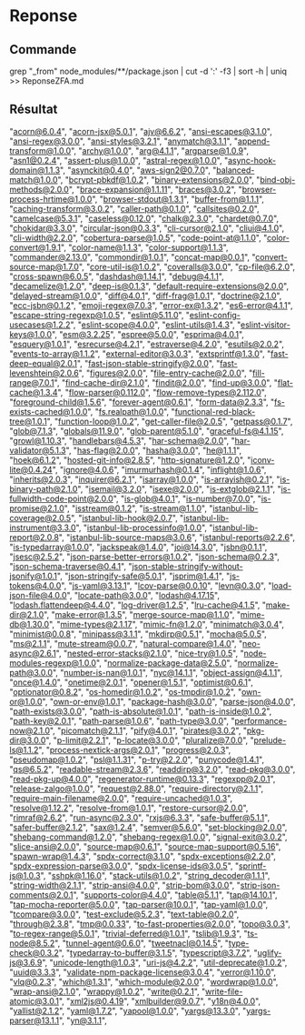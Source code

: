# Reponse

## Commande
grep "_from" node_modules/**/package.json | cut -d ':' -f3 | sort -h | uniq >> ReponseZFA.md

## Résultat
 "acorn@6.0.4",
 "acorn-jsx@5.0.1",
 "ajv@6.6.2",
 "ansi-escapes@3.1.0",
 "ansi-regex@3.0.0",
 "ansi-styles@3.2.1",
 "anymatch@3.1.1",
 "append-transform@1.0.0",
 "archy@1.0.0",
 "arg@4.1.1",
 "argparse@1.0.9",
 "asn1@0.2.4",
 "assert-plus@1.0.0",
 "astral-regex@1.0.0",
 "async-hook-domain@1.1.3",
 "asynckit@0.4.0",
 "aws-sign2@0.7.0",
 "balanced-match@1.0.0",
 "bcrypt-pbkdf@1.0.2",
 "binary-extensions@2.0.0",
 "bind-obj-methods@2.0.0",
 "brace-expansion@1.1.11",
 "braces@3.0.2",
 "browser-process-hrtime@1.0.0",
 "browser-stdout@1.3.1",
 "buffer-from@1.1.1",
 "caching-transform@3.0.2",
 "caller-path@0.1.0",
 "callsites@0.2.0",
 "camelcase@5.3.1",
 "caseless@0.12.0",
 "chalk@2.3.0",
 "chardet@0.7.0",
 "chokidar@3.3.0",
 "circular-json@0.3.3",
 "cli-cursor@2.1.0",
 "cliui@4.1.0",
 "cli-width@2.2.0",
 "cobertura-parse@1.0.5",
 "code-point-at@1.1.0",
 "color-convert@1.9.1",
 "color-name@1.1.3",
 "color-support@1.1.3",
 "commander@2.13.0",
 "commondir@1.0.1",
 "concat-map@0.0.1",
 "convert-source-map@1.7.0",
 "core-util-is@1.0.2",
 "coveralls@3.0.0",
 "cp-file@6.2.0",
 "cross-spawn@6.0.5",
 "dashdash@1.14.1",
 "debug@4.1.1",
 "decamelize@1.2.0",
 "deep-is@0.1.3",
 "default-require-extensions@2.0.0",
 "delayed-stream@1.0.0",
 "diff@4.0.1",
 "diff-frag@1.0.1",
 "doctrine@2.1.0",
 "ecc-jsbn@0.1.2",
 "emoji-regex@7.0.3",
 "error-ex@1.3.2",
 "es6-error@4.1.1",
 "escape-string-regexp@1.0.5",
 "eslint@5.11.0",
 "eslint-config-usecases@1.2.2",
 "eslint-scope@4.0.0",
 "eslint-utils@1.4.3",
 "eslint-visitor-keys@1.0.0",
 "esm@3.2.25",
 "espree@5.0.0",
 "esprima@4.0.1",
 "esquery@1.0.1",
 "esrecurse@4.2.1",
 "estraverse@4.2.0",
 "esutils@2.0.2",
 "events-to-array@1.1.2",
 "external-editor@3.0.3",
 "extsprintf@1.3.0",
 "fast-deep-equal@2.0.1",
 "fast-json-stable-stringify@2.0.0",
 "fast-levenshtein@2.0.6",
 "figures@2.0.0",
 "file-entry-cache@2.0.0",
 "fill-range@7.0.1",
 "find-cache-dir@2.1.0",
 "findit@2.0.0",
 "find-up@3.0.0",
 "flat-cache@1.3.4",
 "flow-parser@0.112.0",
 "flow-remove-types@2.112.0",
 "foreground-child@1.5.6",
 "forever-agent@0.6.1",
 "form-data@2.3.3",
 "fs-exists-cached@1.0.0",
 "fs.realpath@1.0.0",
 "functional-red-black-tree@1.0.1",
 "function-loop@1.0.2",
 "get-caller-file@2.0.5",
 "getpass@0.1.7",
 "glob@7.1.3",
 "globals@11.9.0",
 "glob-parent@5.1.0",
 "graceful-fs@4.1.15",
 "growl@1.10.3",
 "handlebars@4.5.3",
 "har-schema@2.0.0",
 "har-validator@5.1.3",
 "has-flag@2.0.0",
 "hasha@3.0.0",
 "he@1.1.1",
 "hoek@6.1.2",
 "hosted-git-info@2.8.5",
 "http-signature@1.2.0",
 "iconv-lite@0.4.24",
 "ignore@4.0.6",
 "imurmurhash@0.1.4",
 "inflight@1.0.6",
 "inherits@2.0.3",
 "inquirer@6.2.1",
 "isarray@1.0.0",
 "is-arrayish@0.2.1",
 "is-binary-path@2.1.0",
 "isemail@3.2.0",
 "isexe@2.0.0",
 "is-extglob@2.1.1",
 "is-fullwidth-code-point@2.0.0",
 "is-glob@4.0.1",
 "is-number@7.0.0",
 "is-promise@2.1.0",
 "isstream@0.1.2",
 "is-stream@1.1.0",
 "istanbul-lib-coverage@2.0.5",
 "istanbul-lib-hook@2.0.7",
 "istanbul-lib-instrument@3.3.0",
 "istanbul-lib-processinfo@1.0.0",
 "istanbul-lib-report@2.0.8",
 "istanbul-lib-source-maps@3.0.6",
 "istanbul-reports@2.2.6",
 "is-typedarray@1.0.0",
 "jackspeak@1.4.0",
 "joi@14.3.0",
 "jsbn@0.1.1",
 "jsesc@2.5.2",
 "json-parse-better-errors@1.0.2",
 "json-schema@0.2.3",
 "json-schema-traverse@0.4.1",
 "json-stable-stringify-without-jsonify@1.0.1",
 "json-stringify-safe@5.0.1",
 "jsprim@1.4.1",
 "js-tokens@4.0.0",
 "js-yaml@3.13.1",
 "lcov-parse@0.0.10",
 "levn@0.3.0",
 "load-json-file@4.0.0",
 "locate-path@3.0.0",
 "lodash@4.17.15",
 "lodash.flattendeep@4.4.0",
 "log-driver@1.2.5",
 "lru-cache@4.1.5",
 "make-dir@2.1.0",
 "make-error@1.3.5",
 "merge-source-map@1.1.0",
 "mime-db@1.30.0",
 "mime-types@2.1.17",
 "mimic-fn@1.2.0",
 "minimatch@3.0.4",
 "minimist@0.0.8",
 "minipass@3.1.1",
 "mkdirp@0.5.1",
 "mocha@5.0.5",
 "ms@2.1.1",
 "mute-stream@0.0.7",
 "natural-compare@1.4.0",
 "neo-async@2.6.1",
 "nested-error-stacks@2.1.0",
 "nice-try@1.0.5",
 "node-modules-regexp@1.0.0",
 "normalize-package-data@2.5.0",
 "normalize-path@3.0.0",
 "number-is-nan@1.0.1",
 "nyc@14.1.1",
 "object-assign@4.1.1",
 "once@1.4.0",
 "onetime@2.0.1",
 "opener@1.5.1",
 "optimist@0.6.1",
 "optionator@0.8.2",
 "os-homedir@1.0.2",
 "os-tmpdir@1.0.2",
 "own-or@1.0.0",
 "own-or-env@1.0.1",
 "package-hash@3.0.0",
 "parse-json@4.0.0",
 "path-exists@3.0.0",
 "path-is-absolute@1.0.1",
 "path-is-inside@1.0.2",
 "path-key@2.0.1",
 "path-parse@1.0.6",
 "path-type@3.0.0",
 "performance-now@2.1.0",
 "picomatch@2.1.1",
 "pify@4.0.1",
 "pirates@3.0.2",
 "pkg-dir@3.0.0",
 "p-limit@2.2.1",
 "p-locate@3.0.0",
 "pluralize@7.0.0",
 "prelude-ls@1.1.2",
 "process-nextick-args@2.0.1",
 "progress@2.0.3",
 "pseudomap@1.0.2",
 "psl@1.1.31",
 "p-try@2.2.0",
 "punycode@1.4.1",
 "qs@6.5.2",
 "readable-stream@2.3.6",
 "readdirp@3.2.0",
 "read-pkg@3.0.0",
 "read-pkg-up@4.0.0",
 "regenerator-runtime@0.13.3",
 "regexpp@2.0.1",
 "release-zalgo@1.0.0",
 "request@2.88.0",
 "require-directory@2.1.1",
 "require-main-filename@2.0.0",
 "require-uncached@1.0.3",
 "resolve@1.12.2",
 "resolve-from@1.0.1",
 "restore-cursor@2.0.0",
 "rimraf@2.6.2",
 "run-async@2.3.0",
 "rxjs@6.3.3",
 "safe-buffer@5.1.1",
 "safer-buffer@2.1.2",
 "sax@1.2.4",
 "semver@5.6.0",
 "set-blocking@2.0.0",
 "shebang-command@1.2.0",
 "shebang-regex@1.0.0",
 "signal-exit@3.0.2",
 "slice-ansi@2.0.0",
 "source-map@0.6.1",
 "source-map-support@0.5.16",
 "spawn-wrap@1.4.3",
 "spdx-correct@3.1.0",
 "spdx-exceptions@2.2.0",
 "spdx-expression-parse@3.0.0",
 "spdx-license-ids@3.0.5",
 "sprintf-js@1.0.3",
 "sshpk@1.16.0",
 "stack-utils@1.0.2",
 "string_decoder@1.1.1",
 "string-width@2.1.1",
 "strip-ansi@4.0.0",
 "strip-bom@3.0.0",
 "strip-json-comments@2.0.1",
 "supports-color@4.4.0",
 "table@5.1.1",
 "tap@14.10.1",
 "tap-mocha-reporter@5.0.0",
 "tap-parser@10.0.1",
 "tap-yaml@1.0.0",
 "tcompare@3.0.0",
 "test-exclude@5.2.3",
 "text-table@0.2.0",
 "through@2.3.8",
 "tmp@0.0.33",
 "to-fast-properties@2.0.0",
 "topo@3.0.3",
 "to-regex-range@5.0.1",
 "trivial-deferred@1.0.1",
 "tslib@1.9.3",
 "ts-node@8.5.2",
 "tunnel-agent@0.6.0",
 "tweetnacl@0.14.5",
 "type-check@0.3.2",
 "typedarray-to-buffer@3.1.5",
 "typescript@3.7.2",
 "uglify-js@3.6.9",
 "unicode-length@1.0.3",
 "uri-js@4.2.2",
 "util-deprecate@1.0.2",
 "uuid@3.3.3",
 "validate-npm-package-license@3.0.4",
 "verror@1.10.0",
 "vlq@0.2.3",
 "which@1.3.1",
 "which-module@2.0.0",
 "wordwrap@1.0.0",
 "wrap-ansi@2.1.0",
 "wrappy@1.0.2",
 "write@0.2.1",
 "write-file-atomic@3.0.1",
 "xml2js@0.4.19",
 "xmlbuilder@9.0.7",
 "y18n@4.0.0",
 "yallist@2.1.2",
 "yaml@1.7.2",
 "yapool@1.0.0",
 "yargs@13.3.0",
 "yargs-parser@13.1.1",
 "yn@3.1.1",
